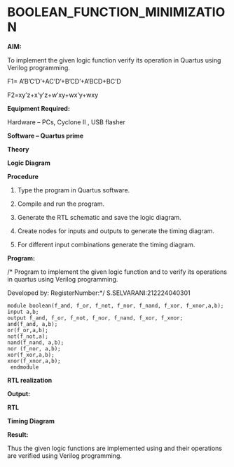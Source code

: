 # BOOLEAN_FUNCTION_MINIMIZATION

**AIM:**

To implement the given logic function verify its operation in Quartus using Verilog programming.

F1= A’B’C’D’+AC’D’+B’CD’+A’BCD+BC’D 

F2=xy’z+x’y’z+w’xy+wx’y+wxy

**Equipment Required:**

Hardware – PCs, Cyclone II , USB flasher

**Software – Quartus prime**

**Theory**

**Logic Diagram**

**Procedure**

1.	Type the program in Quartus software.

2.	Compile and run the program.

3.	Generate the RTL schematic and save the logic diagram.

4.	Create nodes for inputs and outputs to generate the timing diagram.

5.	For different input combinations generate the timing diagram.


**Program:**

/* Program to implement the given logic function and to verify its operations in quartus using Verilog programming. 

Developed by: RegisterNumber:*/ S.SELVARANI:212224040301
```
module boolean(f_and, f_or, f_not, f_nor, f_nand, f_xor, f_xnor,a,b);
input a,b;
output f_and, f_or, f_not, f_nor, f_nand, f_xor, f_xnor;
and(f_and, a,b);
or(f_or,a,b);
not(f_not,a);
nand(f_nand, a,b);
nor (f_nor, a,b);
xor(f_xor,a,b);
xnor(f_xnor,a,b);
 endmodule 
```
  


**RTL realization**


**Output:**

**RTL**

**Timing Diagram**

**Result:**

Thus the given logic functions are implemented using and their operations are verified using Verilog programming.

